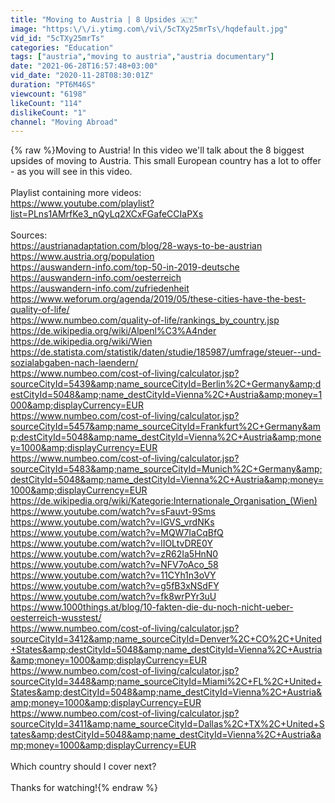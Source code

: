 ```yaml
---
title: "Moving to Austria | 8 Upsides 🇦🇹"
image: "https:\/\/i.ytimg.com\/vi\/5cTXy25mrTs\/hqdefault.jpg"
vid_id: "5cTXy25mrTs"
categories: "Education"
tags: ["austria","moving to austria","austria documentary"]
date: "2021-06-28T16:57:48+03:00"
vid_date: "2020-11-28T08:30:01Z"
duration: "PT6M46S"
viewcount: "6198"
likeCount: "114"
dislikeCount: "1"
channel: "Moving Abroad"
---
```

{% raw %}Moving to Austria! In this video we'll talk about the 8 biggest upsides of moving to Austria. This small European country has a lot to offer - as you will see in this video. <br /><br />Playlist containing more videos:<br /><a rel="nofollow" target="blank" href="https://www.youtube.com/playlist?list=PLns1AMrfKe3_nQyLq2XCxFGafeCCIaPXs">https://www.youtube.com/playlist?list=PLns1AMrfKe3_nQyLq2XCxFGafeCCIaPXs</a><br /><br />Sources:<br /><a rel="nofollow" target="blank" href="https://austrianadaptation.com/blog/28-ways-to-be-austrian">https://austrianadaptation.com/blog/28-ways-to-be-austrian</a><br /><a rel="nofollow" target="blank" href="https://www.austria.org/population">https://www.austria.org/population</a><br /><a rel="nofollow" target="blank" href="https://auswandern-info.com/top-50-in-2019-deutsche">https://auswandern-info.com/top-50-in-2019-deutsche</a><br /><a rel="nofollow" target="blank" href="https://auswandern-info.com/oesterreich">https://auswandern-info.com/oesterreich</a><br /><a rel="nofollow" target="blank" href="https://auswandern-info.com/zufriedenheit">https://auswandern-info.com/zufriedenheit</a><br /><a rel="nofollow" target="blank" href="https://www.weforum.org/agenda/2019/05/these-cities-have-the-best-quality-of-life/">https://www.weforum.org/agenda/2019/05/these-cities-have-the-best-quality-of-life/</a><br /><a rel="nofollow" target="blank" href="https://www.numbeo.com/quality-of-life/rankings_by_country.jsp">https://www.numbeo.com/quality-of-life/rankings_by_country.jsp</a><br /><a rel="nofollow" target="blank" href="https://de.wikipedia.org/wiki/Alpenl%C3%A4nder">https://de.wikipedia.org/wiki/Alpenl%C3%A4nder</a><br /><a rel="nofollow" target="blank" href="https://de.wikipedia.org/wiki/Wien">https://de.wikipedia.org/wiki/Wien</a><br /><a rel="nofollow" target="blank" href="https://de.statista.com/statistik/daten/studie/185987/umfrage/steuer--und-sozialabgaben-nach-laendern/">https://de.statista.com/statistik/daten/studie/185987/umfrage/steuer--und-sozialabgaben-nach-laendern/</a><br /><a rel="nofollow" target="blank" href="https://www.numbeo.com/cost-of-living/calculator.jsp?sourceCityId=5439&amp;name_sourceCityId=Berlin%2C+Germany&amp;destCityId=5048&amp;name_destCityId=Vienna%2C+Austria&amp;money=1000&amp;displayCurrency=EUR">https://www.numbeo.com/cost-of-living/calculator.jsp?sourceCityId=5439&amp;name_sourceCityId=Berlin%2C+Germany&amp;destCityId=5048&amp;name_destCityId=Vienna%2C+Austria&amp;money=1000&amp;displayCurrency=EUR</a><br /><a rel="nofollow" target="blank" href="https://www.numbeo.com/cost-of-living/calculator.jsp?sourceCityId=5457&amp;name_sourceCityId=Frankfurt%2C+Germany&amp;destCityId=5048&amp;name_destCityId=Vienna%2C+Austria&amp;money=1000&amp;displayCurrency=EUR">https://www.numbeo.com/cost-of-living/calculator.jsp?sourceCityId=5457&amp;name_sourceCityId=Frankfurt%2C+Germany&amp;destCityId=5048&amp;name_destCityId=Vienna%2C+Austria&amp;money=1000&amp;displayCurrency=EUR</a><br /><a rel="nofollow" target="blank" href="https://www.numbeo.com/cost-of-living/calculator.jsp?sourceCityId=5483&amp;name_sourceCityId=Munich%2C+Germany&amp;destCityId=5048&amp;name_destCityId=Vienna%2C+Austria&amp;money=1000&amp;displayCurrency=EUR">https://www.numbeo.com/cost-of-living/calculator.jsp?sourceCityId=5483&amp;name_sourceCityId=Munich%2C+Germany&amp;destCityId=5048&amp;name_destCityId=Vienna%2C+Austria&amp;money=1000&amp;displayCurrency=EUR</a><br /><a rel="nofollow" target="blank" href="https://de.wikipedia.org/wiki/Kategorie:Internationale_Organisation_(Wien)">https://de.wikipedia.org/wiki/Kategorie:Internationale_Organisation_(Wien)</a><br /><a rel="nofollow" target="blank" href="https://www.youtube.com/watch?v=sFauvt-9Sms">https://www.youtube.com/watch?v=sFauvt-9Sms</a><br /><a rel="nofollow" target="blank" href="https://www.youtube.com/watch?v=lGVS_vrdNKs">https://www.youtube.com/watch?v=lGVS_vrdNKs</a><br /><a rel="nofollow" target="blank" href="https://www.youtube.com/watch?v=MQW7IaCqBfQ">https://www.youtube.com/watch?v=MQW7IaCqBfQ</a><br /><a rel="nofollow" target="blank" href="https://www.youtube.com/watch?v=lIOLtvDRE0Y">https://www.youtube.com/watch?v=lIOLtvDRE0Y</a><br /><a rel="nofollow" target="blank" href="https://www.youtube.com/watch?v=zR62Ia5HnN0">https://www.youtube.com/watch?v=zR62Ia5HnN0</a><br /><a rel="nofollow" target="blank" href="https://www.youtube.com/watch?v=NFV7oAco_58">https://www.youtube.com/watch?v=NFV7oAco_58</a><br /><a rel="nofollow" target="blank" href="https://www.youtube.com/watch?v=11CYh1n3oVY">https://www.youtube.com/watch?v=11CYh1n3oVY</a><br /><a rel="nofollow" target="blank" href="https://www.youtube.com/watch?v=g5fB3xNSdFY">https://www.youtube.com/watch?v=g5fB3xNSdFY</a><br /><a rel="nofollow" target="blank" href="https://www.youtube.com/watch?v=fk8wrPYr3uU">https://www.youtube.com/watch?v=fk8wrPYr3uU</a><br /><a rel="nofollow" target="blank" href="https://www.1000things.at/blog/10-fakten-die-du-noch-nicht-ueber-oesterreich-wusstest/">https://www.1000things.at/blog/10-fakten-die-du-noch-nicht-ueber-oesterreich-wusstest/</a><br /><a rel="nofollow" target="blank" href="https://www.numbeo.com/cost-of-living/calculator.jsp?sourceCityId=3412&amp;name_sourceCityId=Denver%2C+CO%2C+United+States&amp;destCityId=5048&amp;name_destCityId=Vienna%2C+Austria&amp;money=1000&amp;displayCurrency=EUR">https://www.numbeo.com/cost-of-living/calculator.jsp?sourceCityId=3412&amp;name_sourceCityId=Denver%2C+CO%2C+United+States&amp;destCityId=5048&amp;name_destCityId=Vienna%2C+Austria&amp;money=1000&amp;displayCurrency=EUR</a><br /><a rel="nofollow" target="blank" href="https://www.numbeo.com/cost-of-living/calculator.jsp?sourceCityId=3448&amp;name_sourceCityId=Miami%2C+FL%2C+United+States&amp;destCityId=5048&amp;name_destCityId=Vienna%2C+Austria&amp;money=1000&amp;displayCurrency=EUR">https://www.numbeo.com/cost-of-living/calculator.jsp?sourceCityId=3448&amp;name_sourceCityId=Miami%2C+FL%2C+United+States&amp;destCityId=5048&amp;name_destCityId=Vienna%2C+Austria&amp;money=1000&amp;displayCurrency=EUR</a><br /><a rel="nofollow" target="blank" href="https://www.numbeo.com/cost-of-living/calculator.jsp?sourceCityId=3411&amp;name_sourceCityId=Dallas%2C+TX%2C+United+States&amp;destCityId=5048&amp;name_destCityId=Vienna%2C+Austria&amp;money=1000&amp;displayCurrency=EUR">https://www.numbeo.com/cost-of-living/calculator.jsp?sourceCityId=3411&amp;name_sourceCityId=Dallas%2C+TX%2C+United+States&amp;destCityId=5048&amp;name_destCityId=Vienna%2C+Austria&amp;money=1000&amp;displayCurrency=EUR</a><br /><br />Which country should I cover next?<br /><br />Thanks for watching!{% endraw %}
